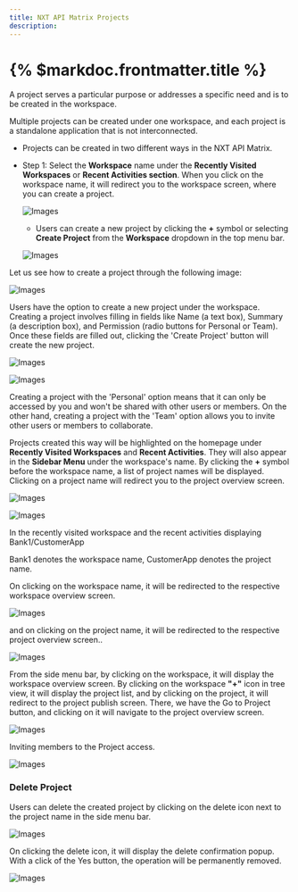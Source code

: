 ```yaml
---
title: NXT API Matrix Projects
description: 
---
```


# {% $markdoc.frontmatter.title %}

A project serves a particular purpose or addresses a specific need and is to be created in the workspace.

Multiple projects can be created under one workspace, and each project is a standalone application that is not interconnected.

- Projects can be created in two different ways in the NXT API Matrix.

- Step 1: Select the **Workspace** name under the **Recently Visited Workspaces** or **Recent Activities section**. When you click on the workspace name, it will redirect you to the workspace screen, where you can create a project.  

  ![Images](/images/mark123.png)

   
  
  - Users can create a new project by clicking the **+** symbol or selecting **Create Project** from the **Workspace** dropdown in the top menu bar.

  ![Images](/images/createprjctdropdown.png)


Let us see how to create a project  through the following image:

  ![Images](/images/Createnewprojectpopup.png)

  

  Users have the option to create a new project under the workspace. Creating a project involves filling in fields like Name (a text box), Summary (a description box), and Permission (radio buttons for Personal or Team). Once these fields are filled out, clicking the 'Create Project' button will create the new project.

  ![Images](/images/ProjectBank1.png)

  ![Images](/images/show3.png)

  Creating a project with the 'Personal' option means that it can only be accessed by you and won't be shared with other users or members. On the other hand, creating a project with the 'Team' option allows you to invite other users or members to collaborate.

  

Projects created this way will be highlighted on the homepage under **Recently Visited Workspaces** and **Recent Activities**.  They will also appear in the **Sidebar Menu** under the workspace's name. By clicking the **+** symbol before the workspace name, a list of project names will be displayed. Clicking on a project name will redirect you to the project overview screen.

 
  ![Images](/images/show1.png)

   ![Images](/images/show2.png)

In the recently visited workspace and the recent activities displaying Bank1/CustomerApp

Bank1 denotes the workspace name, CustomerApp denotes the project name.

On clicking on the workspace name, it will be redirected to the respective workspace overview screen.



  ![Images](/images/show4.png)


 
 and on clicking on the project name, it will be redirected to the respective project overview screen..

   ![Images](/images/show5.png)

   From the side menu bar, by clicking on the workspace, it will display the workspace overview screen.
   By clicking on the workspace **"+"** icon in tree view, it will display the project list, and by clicking on the
   project, it will redirect to the project publish screen. There, we have the Go to Project button, and clicking on it will navigate to the project overview screen.

  ![Images](/images/gotoprojectscreen.png)

 Inviting members to the Project access.

![Images](/images/show51.png)

### Delete Project
Users can delete the created project by clicking on the delete icon next to the project name in the side menu bar.

![Images](/images/workspacedeleteslide.png)

On clicking the delete icon, it will display the delete confirmation popup. With a click of the Yes button, the operation will be permanently removed.

![Images](/images/wpjsdeletepopup.png)







